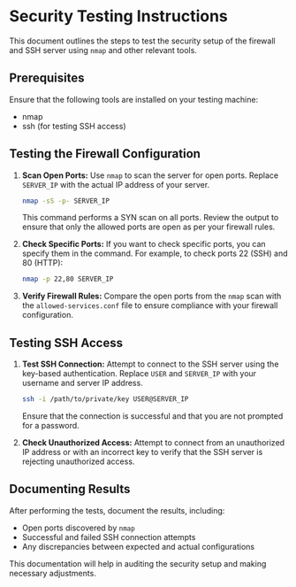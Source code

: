 # Security Testing Instructions

This document outlines the steps to test the security setup of the firewall and SSH server using `nmap` and other relevant tools.

## Prerequisites

Ensure that the following tools are installed on your testing machine:

- nmap
- ssh (for testing SSH access)

## Testing the Firewall Configuration

1. **Scan Open Ports:**
   Use `nmap` to scan the server for open ports. Replace `SERVER_IP` with the actual IP address of your server.

   ```bash
   nmap -sS -p- SERVER_IP
   ```

   This command performs a SYN scan on all ports. Review the output to ensure that only the allowed ports are open as per your firewall rules.

2. **Check Specific Ports:**
   If you want to check specific ports, you can specify them in the command. For example, to check ports 22 (SSH) and 80 (HTTP):

   ```bash
   nmap -p 22,80 SERVER_IP
   ```

3. **Verify Firewall Rules:**
   Compare the open ports from the `nmap` scan with the `allowed-services.conf` file to ensure compliance with your firewall configuration.

## Testing SSH Access

1. **Test SSH Connection:**
   Attempt to connect to the SSH server using the key-based authentication. Replace `USER` and `SERVER_IP` with your username and server IP address.

   ```bash
   ssh -i /path/to/private/key USER@SERVER_IP
   ```

   Ensure that the connection is successful and that you are not prompted for a password.

2. **Check Unauthorized Access:**
   Attempt to connect from an unauthorized IP address or with an incorrect key to verify that the SSH server is rejecting unauthorized access.

## Documenting Results

After performing the tests, document the results, including:

- Open ports discovered by `nmap`
- Successful and failed SSH connection attempts
- Any discrepancies between expected and actual configurations

This documentation will help in auditing the security setup and making necessary adjustments.